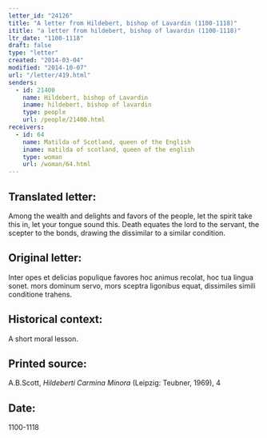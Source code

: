 ```yaml
---
letter_id: "24126"
title: "A letter from Hildebert, bishop of Lavardin (1100-1118)"
ititle: "a letter from hildebert, bishop of lavardin (1100-1118)"
ltr_date: "1100-1118"
draft: false
type: "letter"
created: "2014-03-04"
modified: "2014-10-07"
url: "/letter/419.html"
senders:
  - id: 21400
    name: Hildebert, bishop of Lavardin
    iname: hildebert, bishop of lavardin
    type: people
    url: /people/21400.html
receivers:
  - id: 64
    name: Matilda of Scotland, queen of the English
    iname: matilda of scotland, queen of the english
    type: woman
    url: /woman/64.html
---
```

<h2> Translated letter:</h2>Among the wealth and delights and favors of the people,
let the spirit take this in, let your tongue sound this.
Death equates the lord to the servant, the scepter to the bonds,
drawing the dissimilar to a similar condition.
<h2 class="mt-4"> Original letter:</h2>Inter opes et delicias populique favores
hoc animus recolat, hoc tua lingua sonet.
mors dominum servo, mors sceptra ligonibus equat,
dissimiles simili conditione trahens.
<h2 class="mt-4"> Historical context:</h2>A short moral lesson.
<h2 class="mt-4"> Printed source:</h2><p>A.B.Scott, <em>Hildeberti Carmina Minora</em> (Leipzig: Teubner, 1969), 4</p><h2 class="mt-4"> Date:</h2>1100-1118